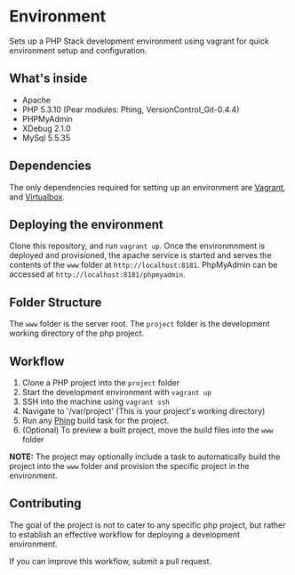 # Environment

Sets up a PHP Stack development environment using vagrant for quick environment setup and configuration. 

## What's inside
- Apache 
- PHP 5.3.10 (Pear modules: Phing, VersionControl_Git-0.4.4)
- PHPMyAdmin
- XDebug 2.1.0
- MySql 5.5.35
 
## Dependencies
The only dependencies required for setting up an environment are [Vagrant](http://www.vagrantup.com/), and [Virtualbox](https://www.virtualbox.org/).

## Deploying the environment
Clone this repository, and run `vagrant up`. Once the environmnment is deployed and provisioned, the apache service is started and serves the contents of the `www` folder at `http://localhost:8181`. PhpMyAdmin can be accessed at `http://localhost:8181/phpmyadmin`.

## Folder Structure
The `www` folder is the server root.
The `project` folder is the development working directory of the php project. 

## Workflow
1. Clone a PHP project into the `project` folder
2. Start the development environment with `vagrant up`
3. SSH into the machine using `vagrant ssh`
4. Navigate to '/var/project' (This is your project's working directory)
5. Run any [Phing](http://www.phing.info/) build task for the project.
6. (Optional) To preview a built project, move the build files into the `www` folder

**NOTE:**
The project may optionally include a task to automatically build the project into the `www` folder and provision the specific project in the environment.

## Contributing
The goal of the project is not to cater to any specific php project, but rather to establish an effective workflow for deploying a development environment.

If you can improve this workflow, submit a pull request. 
